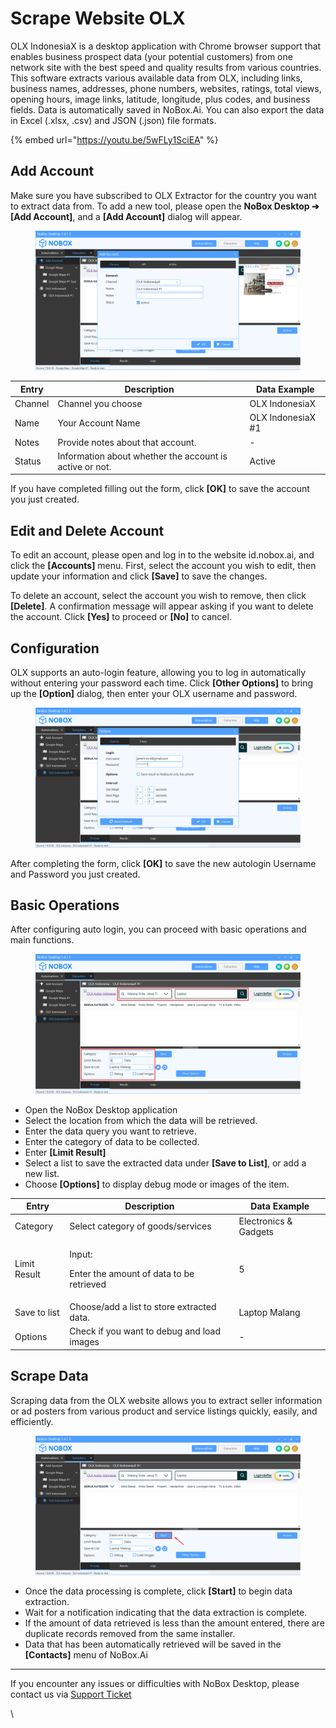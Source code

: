 # Scrape Website OLX

OLX IndonesiaX is a desktop application with Chrome browser support that enables business prospect data (your potential customers) from one network site with the best speed and quality results from various countries. This software extracts various available data from OLX, including links, business names, addresses, phone numbers, websites, ratings, total views, opening hours, image links, latitude, longitude, plus codes, and business fields. Data is automatically saved in NoBox.Ai. You can also export the data in Excel (.xlsx, .csv) and JSON (.json) file formats.

{% embed url="https://youtu.be/5wFLy1SciEA" %}

## **Add Account**

Make sure you have subscribed to OLX Extractor for the country you want to extract data from. To add a new tool, please open the **NoBox Desktop ➔ \[Add Account]**, and a **\[Add Account]** dialog will appear.

<figure><img src="../../.gitbook/assets/New Acccount OLX.png" alt=""><figcaption></figcaption></figure>

| Entry   | Description                                             | Data Example      |
| ------- | ------------------------------------------------------- | ----------------- |
| Channel | Channel you choose                                      | OLX IndonesiaX    |
| Name    | Your Account Name                                       | OLX IndonesiaX #1 |
| Notes   | Provide notes about that account.                       | -                 |
| Status  | Information about whether the account is active or not. | Active            |

If you have completed filling out the form, click **\[OK]** to save the account you just created.

## **Edit and Delete Account**

To edit an account, please open and log in to the website id.nobox.ai, and click the **\[Accounts]** menu. First, select the account you wish to edit, then update your information and click **\[Save]** to save the changes.

To delete an account, select the account you wish to remove, then click **\[Delete]**. A confirmation message will appear asking if you want to delete the account. Click **\[Yes]** to proceed or **\[No]** to cancel.

## **Configuration**

OLX supports an auto-login feature, allowing you to log in automatically without entering your password each time. Click **\[Other Options]** to bring up the **\[Option]** dialog, then enter your OLX username and password.

<figure><img src="../../.gitbook/assets/Konfigurasi.png" alt=""><figcaption></figcaption></figure>

After completing the form, click **\[OK]** to save the new autologin Username and Password you just created.

## **Basic Operations**

After configuring auto login, you can proceed with basic operations and main functions.

<figure><img src="../../.gitbook/assets/Pengoperasian OLX.png" alt=""><figcaption></figcaption></figure>

* Open the NoBox Desktop application
* Select the location from which the data will be retrieved.
* Enter the data query you want to retrieve.
* Enter the category of data to be collected.
* Enter **\[Limit Result]**
* Select a list to save the extracted data under **\[Save to List]**, or add a new list.
* Choose **\[Options]** to display debug mode or images of the item.

| Entry        | Description                                                  | Data Example          |
| ------------ | ------------------------------------------------------------ | --------------------- |
| Category     | Select category of goods/services                            | Electronics & Gadgets |
| Limit Result | <p>Input:</p><p>Enter the amount of data to be retrieved</p> | 5                     |
| Save to list | Choose/add a list to store extracted data.                   | Laptop Malang         |
| Options      | Check if you want to debug and load images                   | -                     |

## **Scrape Data**

Scraping data from the OLX website allows you to extract seller information or ad posters from various product and service listings quickly, easily, and efficiently.

<figure><img src="../../.gitbook/assets/Scrape OLX.png" alt=""><figcaption></figcaption></figure>

* Once the data processing is complete, click **\[Start]** to begin data extraction.
* Wait for a notification indicating that the data extraction is complete.
* If the amount of data retrieved is less than the amount entered, there are duplicate records removed from the same installer.
* Data that has been automatically retrieved will be saved in the **\[Contacts]** menu of NoBox.Ai

***

If you encounter any issues or difficulties with NoBox Desktop, please contact us via [Support Ticket](https://crm.nobox.ai/clients/tickets)

\
